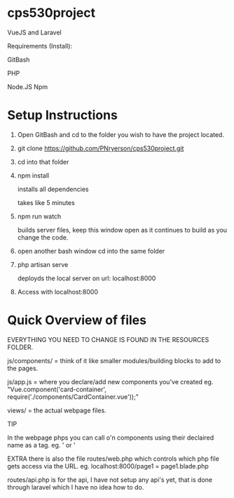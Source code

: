# cps530project
VueJS and Laravel


Requirements (Install):

GitBash

PHP

Node.JS Npm


# Setup Instructions
1. Open GitBash and cd to the folder you wish to have the project located.


2. git clone https://github.com/PNryerson/cps530project.git


3. cd into that folder


4. npm install

	installs all dependencies
    
    takes like 5 minutes


5. npm run watch

	builds server files, keep this window open as it continues to build as you change the code.


6. open another bash window cd into the same folder


7. php artisan serve

    deployds the local server on url: localhost:8000


8. Access with localhost:8000


# Quick Overview of files
EVERYTHING YOU NEED TO CHANGE IS FOUND IN THE RESOURCES FOLDER.

js/components/ = think of it like smaller modules/building blocks to add to the pages.

js/app.js = where you declare/add new components you've created eg. "Vue.component('card-container', require('./components/CardContainer.vue'));"

views/ = the actual webpage files.


TIP

In the webpage phps you can call o'n components using their declaired name as a tag. eg. '<nav-bar></nav-bar> or <card-container></card-container>'


EXTRA
there is also the file routes/web.php which controls which php file gets access via the URL. eg. localhost:8000/page1 = page1.blade.php

routes/api.php is for the api, I have not setup any api's yet, that is done through laravel which I have no idea how to do.
